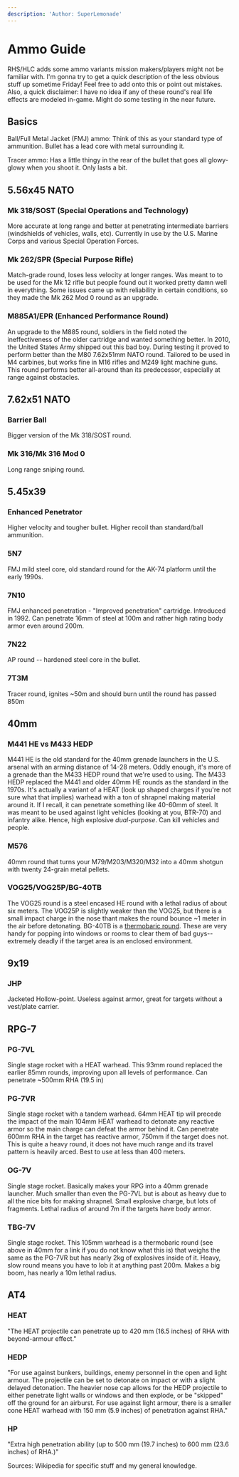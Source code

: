 ```yaml
---
description: 'Author: SuperLemonade'
---
```


# Ammo Guide

RHS/HLC adds some ammo variants mission makers/players might not be familiar with. I'm gonna try to get a quick description of the less obvious stuff up sometime Friday! Feel free to add onto this or point out mistakes. Also, a quick disclaimer: I have no idea if any of these round's real life effects are modeled in-game. Might do some testing in the near future.

## Basics

Ball/Full Metal Jacket (FMJ) ammo: Think of this as your standard type of ammunition. Bullet has a lead core with metal surrounding it.

Tracer ammo: Has a little thingy in the rear of the bullet that goes all glowy-glowy when you shoot it. Only lasts a bit.

## 5.56x45 NATO

### Mk 318/SOST (Special Operations and Technology)

More accurate at long range and better at penetrating intermediate barriers (windshields of vehicles, walls, etc). Currently in use by the U.S. Marine Corps and various Special Operation Forces.

### Mk 262/SPR (Special Purpose Rifle)

Match-grade round, loses less velocity at longer ranges. Was meant to to be used for the Mk 12 rifle but people found out it worked pretty damn well in everything. Some issues came up with reliability in certain conditions, so they made the Mk 262 Mod 0 round as an upgrade.

### M885A1/EPR (Enhanced Performance Round)

An upgrade to the M885 round, soldiers in the field noted the ineffectiveness of the older cartridge and wanted something better. In 2010, the United States Army shipped out this bad boy. During testing it proved to perform better than the M80 7.62x51mm NATO round. Tailored to be used in M4 carbines, but works fine in M16 rifles and M249 light machine guns. This round performs better all-around than its predecessor, especially at range against obstacles.

## 7.62x51 NATO

### Barrier Ball

Bigger version of the Mk 318/SOST round.

### Mk 316/Mk 316 Mod 0

Long range sniping round.

## 5.45x39

### Enhanced Penetrator

Higher velocity and tougher bullet. Higher recoil than standard/ball ammunition.

### 5N7

FMJ mild steel core, old standard round for the AK-74 platform until the early 1990s.

### 7N10

FMJ enhanced penetration - "Improved penetration" cartridge. Introduced in 1992. Can penetrate 16mm of steel at 100m and rather high rating body armor even around 200m.

### 7N22

AP round -- hardened steel core in the bullet.

### 7T3M

Tracer round, ignites \~50m and should burn until the round has passed 850m

## 40mm

### M441 HE vs M433 HEDP

M441 HE is the old standard for the 40mm grenade launchers in the U.S. arsenal with an arming distance of 14-28 meters. Oddly enough, it's more of a grenade than the M433 HEDP round that we're used to using. The M433 HEDP replaced the M441 and older 40mm HE rounds as the standard in the 1970s. It's actually a variant of a HEAT (look up shaped charges if you're not sure what that implies) warhead with a ton of shrapnel making material around it. If I recall, it can penetrate something like 40-60mm of steel. It was meant to be used against light vehicles (looking at you, BTR-70) and infantry alike. Hence, high explosive _dual-purpose_. Can kill vehicles and people.

### M576

40mm round that turns your M79/M203/M320/M32 into a 40mm shotgun with twenty 24-grain metal pellets.

### VOG25/VOG25P/BG-40TB

The VOG25 round is a steel encased HE round with a lethal radius of about six meters. The VOG25P is slightly weaker than the VOG25, but there is a small impact charge in the nose thant makes the round bounce \~1 meter in the air before detonating. BG-40TB is a [thermobaric round](https://en.wikipedia.org/wiki/Thermobaric\_weapon). These are very handy for popping into windows or rooms to clear them of bad guys--extremely deadly if the target area is an enclosed environment.

## 9x19

### JHP

Jacketed Hollow-point. Useless against armor, great for targets without a vest/plate carrier.

## RPG-7

### PG-7VL

Single stage rocket with a HEAT warhead. This 93mm round replaced the earlier 85mm rounds, improving upon all levels of performance. Can penetrate \~500mm RHA (19.5 in)

### PG-7VR

Single stage rocket with a tandem warhead. 64mm HEAT tip will precede the impact of the main 104mm HEAT warhead to detonate any reactive armor so the main charge can defeat the armor behind it. Can penetrate 600mm RHA in the target has reactive armor, 750mm if the target does not. This is quite a heavy round, it does not have much range and its travel pattern is heavily arced. Best to use at less than 400 meters.

### OG-7V

Single stage rocket. Basically makes your RPG into a 40mm grenade launcher. Much smaller than even the PG-7VL but is about as heavy due to all the nice bits for making shrapnel. Small explosive charge, but lots of fragments. Lethal radius of around 7m if the targets have body armor.

### TBG-7V

Single stage rocket. This 105mm warhead is a thermobaric round (see above in 40mm for a link if you do not know what this is) that weighs the same as the PG-7VR but has nearly 2kg of explosives inside of it. Heavy, slow round means you have to lob it at anything past 200m. Makes a big boom, has nearly a 10m lethal radius.

## AT4

### HEAT

"The HEAT projectile can penetrate up to 420 mm (16.5 inches) of RHA with beyond-armour effect."

### HEDP

"For use against bunkers, buildings, enemy personnel in the open and light armour. The projectile can be set to detonate on impact or with a slight delayed detonation. The heavier nose cap allows for the HEDP projectile to either penetrate light walls or windows and then explode, or be "skipped" off the ground for an airburst. For use against light armour, there is a smaller cone HEAT warhead with 150 mm (5.9 inches) of penetration against RHA."

### HP

"Extra high penetration ability (up to 500 mm (19.7 inches) to 600 mm (23.6 inches) of RHA.)"



Sources: Wikipedia for specific stuff and my general knowledge.
